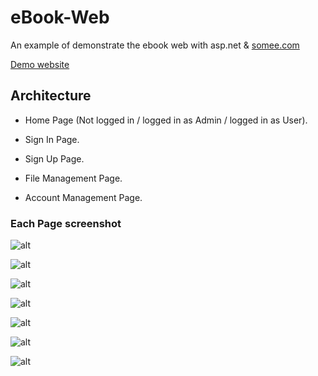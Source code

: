 # eBook-Web

An example of demonstrate the ebook web with asp.net & [somee.com](https://somee.com/default.aspx)

[Demo website](http://ebookdemo.somee.com/Default.aspx)

## Architecture 

- Home Page (Not logged in / logged in as Admin / logged in as User). 

- Sign In Page. 

- Sign Up Page. 

- File Management Page. 

- Account Management Page. 

### Each Page screenshot

![alt](https://imgur.com/RhosdLr)  

![alt](https://imgur.com/2JaFus2) 

![alt](https://imgur.com/7l7c5Ce)

![alt](https://imgur.com/Y4Z5aH6)  

![alt](https://imgur.com/n3dgTZp)  

![alt](https://imgur.com/5uSswLH)

![alt](https://imgur.com/Y6aeRG5)